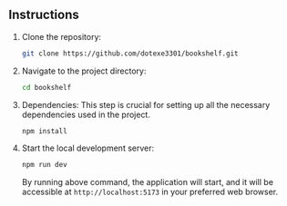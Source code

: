 ## Instructions

1. Clone the repository:
   ```bash
   git clone https://github.com/dotexe3301/bookshelf.git
   ```

2. Navigate to the project directory:
   ```bash
   cd bookshelf
   ```

3. Dependencies:
   This step is crucial for setting up all the necessary dependencies used in the project.
   ```bash
   npm install
   ```

4. Start the local development server:
   ```bash
   npm run dev
   ```

   By running above command, the application will start, and it will be accessible at `http://localhost:5173` in your preferred web browser.

